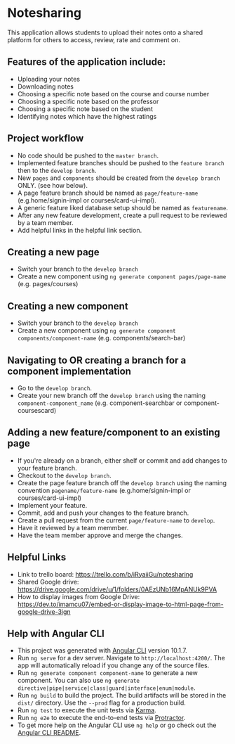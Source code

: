# Notesharing  
This application allows students to upload their notes onto a shared platform for others to access, review, rate and comment on.  

## Features of the application include:
*	Uploading your notes
*	Downloading notes
*	Choosing a specific note based on the course and course number
*	Choosing a specific note based on the professor
*	Choosing a specific note based on the student
*	Identifying notes which have the highest ratings

## Project workflow
* No code should be pushed to the `master branch`. 
* Implemented feature branches should be pushed to the `feature branch` then to the `develop branch`.
* New `pages` and `components` should be created from the `develop branch` ONLY. (see how below).
* A page feature branch should be named as `page/feature-name` (e.g.home/signin-impl or courses/card-ui-impl).
* A generic feature liked database setup should be named as `featurename`.
* After any new feature development, create a pull request to be reviewed by a team member.
* Add helpful links in the helpful link section.

## Creating a new page
* Switch your branch to the `develop branch`
* Create a new component using `ng generate component pages/page-name` (e.g. pages/courses)

## Creating a new component
* Switch your branch to the `develop branch`
* Create a new component using `ng generate component components/component-name` (e.g. components/search-bar) 

## Navigating to OR creating a branch for a component implementation
* Go to the `develop branch`.
* Create your new branch off the `develop branch` using the naming `component-component_name` (e.g. component-searchbar or component-coursescard)

## Adding a new feature/component to an existing page
* If you're already on a branch, either shelf or commit and add changes to your feature branch.
* Checkout to the `develop branch`.
* Create the page feature branch off the `develop branch` using the naming convention `pagename/feature-name` (e.g.home/signin-impl or courses/card-ui-impl)
* Implement your feature.
* Commit, add and push your changes to the feature branch.
* Create a pull request from the current `page/feature-name` to `develop`.
* Have it reviewed by a team memmber.
* Have the team member approve and merge the changes.

## Helpful Links
* Link to trello board: https://trello.com/b/iRyaiiGu/notesharing
* Shared Google drive: https://drive.google.com/drive/u/1/folders/0AEzUNb16MpANUk9PVA
* How to display images from Google Drive: https://dev.to/imamcu07/embed-or-display-image-to-html-page-from-google-drive-3ign

## Help with Angular CLI

* This project was generated with [Angular CLI](https://github.com/angular/angular-cli) version 10.1.7.  
* Run `ng serve` for a dev server. Navigate to `http://localhost:4200/`. The app will automatically reload if you change any of the source files.  
* Run `ng generate component component-name` to generate a new component. You can also use `ng generate directive|pipe|service|class|guard|interface|enum|module`.  
* Run `ng build` to build the project. The build artifacts will be stored in the `dist/` directory. Use the `--prod` flag for a production build.
* Run `ng test` to execute the unit tests via [Karma](https://karma-runner.github.io).  
* Run `ng e2e` to execute the end-to-end tests via [Protractor](http://www.protractortest.org/).  
* To get more help on the Angular CLI use `ng help` or go check out the [Angular CLI README](https://github.com/angular/angular-cli/blob/master/README.md).  
